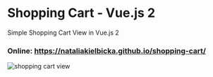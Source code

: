# Shopping Cart - Vue.js 2
Simple Shopping Cart View in Vue.js 2

### Online: https://nataliakielbicka.github.io/shopping-cart/



![shopping cart view](http://oi63.tinypic.com/e64vq1.jpg)
